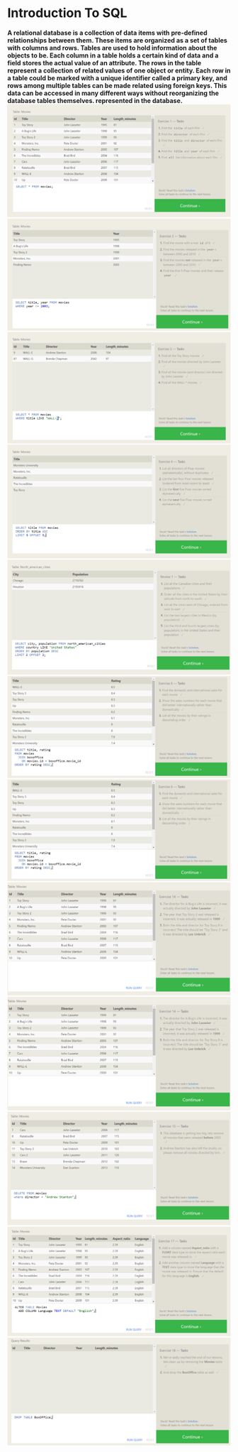 # Introduction To SQL
**A relational database is a collection of data items with pre-defined
relationships between them. These items are organized as a set of tables with
columns and rows. Tables are used to hold information about the objects to be.
 Each column in a table holds a certain kind of data and a field stores the actual value of an attribute. The rows in the table represent a collection of related values of one object or entity. Each row in a table could be marked with a unique identifier called a primary key, and rows among multiple tables can be made related using foreign keys. This data can be accessed in many different ways without reorganizing the database tables themselves.
represented in the database.**
![](Screenshot%202022-05-28%20205259.png)
![](Screenshot%202022-05-28%20210130.png)
![](Screenshot%202022-05-28%20210838.png)
![](Screenshot%202022-05-28%20211336.png)
![](Screenshot%202022-05-28%20211509.png)
![](Screenshot%202022-05-28%20211621.png)
![](Screenshot%202022-05-28%20211621.png)
![](Screenshot%202022-05-28%20212229.png)
![](Screenshot%202022-05-28%20212229.png)
![](Screenshot%202022-05-28%20212318.png)
![](Screenshot%202022-05-28%20212455.png)
![](Screenshot%202022-05-28%20212542.png)